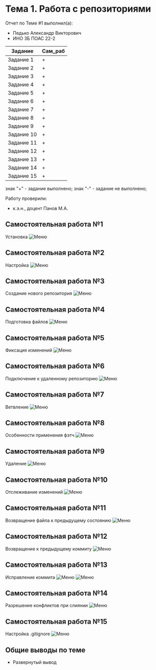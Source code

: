 # Тема 1. Работа с репозиториями
Отчет по Теме #1 выполнил(а):
- Педько Александр Викторович
- ИНО ЗБ ПОАС 22-2

| Задание | Сам_раб |
| ------ | ------ |
| Задание 1 | + |
| Задание 2 | + |
| Задание 3 | + |
| Задание 4 | + |
| Задание 5 | + |
| Задание 6 | + |
| Задание 7 | + |
| Задание 8 | + |
| Задание 9 | + |
| Задание 10 | + |
| Задание 11 | + |
| Задание 12 | + |
| Задание 13 | + |
| Задание 14 | + |
| Задание 15 | + |

знак "+" - задание выполнено; знак "-" - задание не выполнено;

Работу проверили:
- к.э.н., доцент Панов М.А.

## Самостоятельная работа №1
Установка
![Меню](https://github.com/Floxth/Software_engineering/blob/Тема_1/pic/Lab1_1.png)
  
## Самостоятельная работа №2
Настройка
![Меню](https://github.com/Floxth/Software_engineering/blob/Тема_1/pic/Lab1_2.png)
  
## Самостоятельная работа №3
Создание нового репозитория
![Меню](https://github.com/Floxth/Software_engineering/blob/Тема_1/pic/Lab1_3.png)
  
## Самостоятельная работа №4
Подготовка файлов
![Меню](https://github.com/Floxth/Software_engineering/blob/Тема_1/pic/Lab1_4.png)
  
## Самостоятельная работа №5
Фиксация изменений
![Меню](https://github.com/Floxth/Software_engineering/blob/Тема_1/pic/Lab1_5.png)
  
## Самостоятельная работа №6
Подключение к удаленному репозиторию
![Меню](https://github.com/Floxth/Software_engineering/blob/Тема_1/pic/Lab1_6.png)
  
## Самостоятельная работа №7
Ветвление
![Меню](https://github.com/Floxth/Software_engineering/blob/Тема_1/pic/Lab1_7.png)
  
## Самостоятельная работа №8
Особенности применения фэтч
![Меню](https://github.com/Floxth/Software_engineering/blob/Тема_1/pic/Lab1_8.png)
  
## Самостоятельная работа №9
Удаление
![Меню](https://github.com/Floxth/Software_engineering/blob/Тема_1/pic/Lab1_9.png)
  
## Самостоятельная работа №10
Отслеживание изменений
![Меню](https://github.com/Floxth/Software_engineering/blob/Тема_1/pic/Lab1_10.png)

## Самостоятельная работа №11
Возвращение файла к предыдущему состоянию
![Меню](https://github.com/Floxth/Software_engineering/blob/Тема_1/pic/Lab1_11.png)

## Самостоятельная работа №12
Возвращение к предыдущему коммиту
![Меню](https://github.com/Floxth/Software_engineering/blob/Тема_1/pic/Lab1_12.png)

## Самостоятельная работа №13
Исправление коммита
![Меню](https://github.com/Floxth/Software_engineering/blob/Тема_1/pic/Lab1_13.png)
![Меню](https://github.com/Floxth/Software_engineering/blob/Тема_1/pic/Lab1_13_1.png)

## Самостоятельная работа №14
Разрешение конфликтов при слиянии
![Меню](https://github.com/Floxth/Software_engineering/blob/Тема_1/pic/Lab1_14.png)

## Самостоятельная работа №15
Настройка .gitignore
![Меню](https://github.com/Floxth/Software_engineering/blob/Тема_1/pic/Lab1_15.png)

## Общие выводы по теме
- Развернутый вывод
